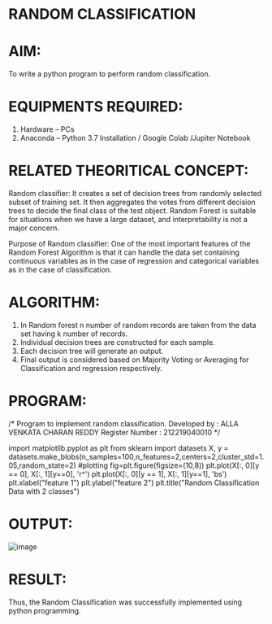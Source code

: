 # RANDOM CLASSIFICATION
# AIM:
  To write a python program to perform random classification.
# EQUIPMENTS REQUIRED:
  1.	Hardware – PCs
  2.	Anaconda – Python 3.7 Installation / Google Colab /Jupiter Notebook
# RELATED THEORITICAL CONCEPT:
  Random classifier: It creates a set of decision trees from randomly selected subset of training set. It then aggregates the votes from different decision trees to     decide the final class of the test object. Random Forest is suitable for situations when we have a large dataset, and interpretability is not a major concern.
  
  Purpose of Random classifier: One of the most important features of the Random Forest Algorithm is that it can handle the data set containing continuous variables as   in the case of regression and categorical variables as in the case of classification.
# ALGORITHM:
  1.	In Random forest n number of random records are taken from the data set having k number of records.
  2.	Individual decision trees are constructed for each sample.
  3.	Each decision tree will generate an output.
  4.	Final output is considered based on Majority Voting or Averaging for Classification and regression respectively.
# PROGRAM:
  /* 
  Program to implement random classification. 
  Developed by   : ALLA VENKATA CHARAN REDDY
  Register Number : 212219040010 
*/ 

  import matplotlib.pyplot as plt
  from sklearn import datasets
  X, y = datasets.make_blobs(n_samples=100,n_features=2,centers=2,cluster_std=1.05,random_state=2)
  #plotting
  fig=plt.figure(figsize=(10,8))
  plt.plot(X[:, 0][y == 0], X[:, 1][y==0], 'r^')
  plt.plot(X[:, 0][y == 1], X[:, 1][y==1], 'bs')
  plt.xlabel("feature 1")
  plt.ylabel("feature 2")
  plt.title("Random Classification Data with 2 classes")
  
 # OUTPUT:
 ![image](https://user-images.githubusercontent.com/102689666/164060258-8ab94858-ac7c-459e-9a69-52d592c3931c.png)

 # RESULT:
  Thus, the Random Classification was successfully implemented using python programming.
